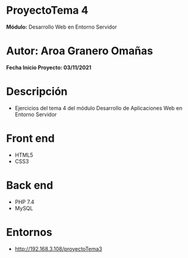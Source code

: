 # ProyectoTema 4

**Módulo:** Desarrollo Web en Entorno Servidor

# Autor: Aroa Granero Omañas

**Fecha Inicio Proyecto: 03/11/2021**

# Descripción

- Ejercicios del tema 4 del módulo Desarrollo de Aplicaciones Web en Entorno Servidor

# Front end

* HTML5
* CSS3

# Back end

* PHP 7.4
* MySQL

# Entornos

- http://192.168.3.108/proyectoTema3